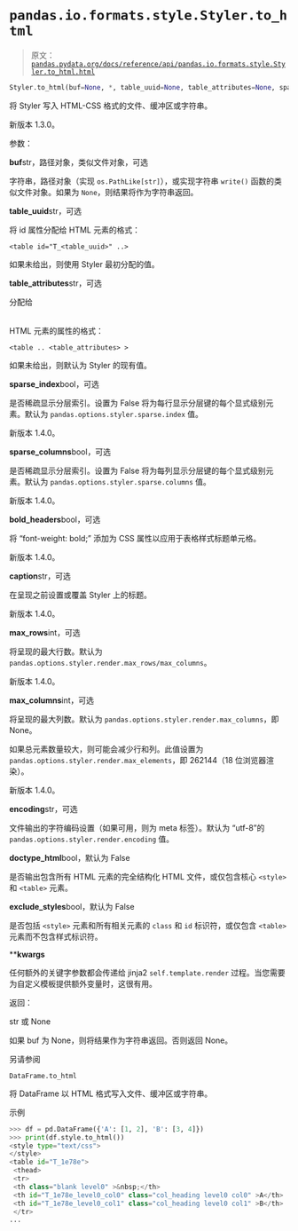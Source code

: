 # `pandas.io.formats.style.Styler.to_html`

> 原文：[`pandas.pydata.org/docs/reference/api/pandas.io.formats.style.Styler.to_html.html`](https://pandas.pydata.org/docs/reference/api/pandas.io.formats.style.Styler.to_html.html)

```py
Styler.to_html(buf=None, *, table_uuid=None, table_attributes=None, sparse_index=None, sparse_columns=None, bold_headers=False, caption=None, max_rows=None, max_columns=None, encoding=None, doctype_html=False, exclude_styles=False, **kwargs)
```

将 Styler 写入 HTML-CSS 格式的文件、缓冲区或字符串。

新版本 1.3.0。

参数：

**buf**str，路径对象，类似文件对象，可选

字符串，路径对象（实现 `os.PathLike[str]`），或实现字符串 `write()` 函数的类似文件对象。如果为 `None`，则结果将作为字符串返回。

**table_uuid**str，可选

将 id 属性分配给 <table> HTML 元素的格式：

`<table id="T_<table_uuid>" ..>`

如果未给出，则使用 Styler 最初分配的值。

**table_attributes**str，可选

分配给 <table> HTML 元素的属性的格式：

`<table .. <table_attributes> >`

如果未给出，则默认为 Styler 的现有值。

**sparse_index**bool，可选

是否稀疏显示分层索引。设置为 False 将为每行显示分层键的每个显式级别元素。默认为 `pandas.options.styler.sparse.index` 值。

新版本 1.4.0。

**sparse_columns**bool，可选

是否稀疏显示分层索引。设置为 False 将为每列显示分层键的每个显式级别元素。默认为 `pandas.options.styler.sparse.columns` 值。

新版本 1.4.0。

**bold_headers**bool，可选

将 “font-weight: bold;” 添加为 CSS 属性以应用于表格样式标题单元格。

新版本 1.4.0。

**caption**str，可选

在呈现之前设置或覆盖 Styler 上的标题。

新版本 1.4.0。

**max_rows**int，可选

将呈现的最大行数。默认为 `pandas.options.styler.render.max_rows/max_columns`。

新版本 1.4.0。

**max_columns**int，可选

将呈现的最大列数。默认为 `pandas.options.styler.render.max_columns`，即 None。

如果总元素数量较大，则可能会减少行和列。此值设置为 `pandas.options.styler.render.max_elements`，即 262144（18 位浏览器渲染）。

新版本 1.4.0。

**encoding**str，可选

文件输出的字符编码设置（如果可用，则为 meta 标签）。默认为 “utf-8”的 `pandas.options.styler.render.encoding` 值。

**doctype_html**bool，默认为 False

是否输出包含所有 HTML 元素的完全结构化 HTML 文件，或仅包含核心 `<style>` 和 `<table>` 元素。

**exclude_styles**bool，默认为 False

是否包括 `<style>` 元素和所有相关元素的 `class` 和 `id` 标识符，或仅包含 `<table>` 元素而不包含样式标识符。

****kwargs**

任何额外的关键字参数都会传递给 jinja2 `self.template.render` 过程。当您需要为自定义模板提供额外变量时，这很有用。

返回：

str 或 None

如果 buf 为 None，则将结果作为字符串返回。否则返回 None。

另请参阅

`DataFrame.to_html`

将 DataFrame 以 HTML 格式写入文件、缓冲区或字符串。

示例

```py
>>> df = pd.DataFrame({'A': [1, 2], 'B': [3, 4]})
>>> print(df.style.to_html())  
<style type="text/css">
</style>
<table id="T_1e78e">
 <thead>
 <tr>
 <th class="blank level0" >&nbsp;</th>
 <th id="T_1e78e_level0_col0" class="col_heading level0 col0" >A</th>
 <th id="T_1e78e_level0_col1" class="col_heading level0 col1" >B</th>
 </tr>
... 
```
